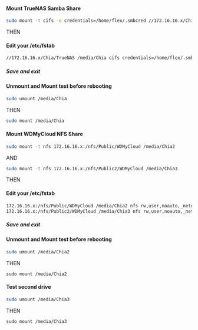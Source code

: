 #### Mount TrueNAS Samba Share
```bash
sudo mount -t cifs -o credentials=/home/flex/.smbcred //172.16.16.x/Chia/TrueNAS /media/Chia
```
THEN
#### Edit your /etc/fstab
```bash
//172.16.16.x/Chia/TrueNAS /media/Chia cifs credentials=/home/flex/.smbcred,uid=1000,gid=1000,vers=3.0 0 0
```
##### Save and exit

#### Unmount and Mount test before rebooting
```bash
sudo umount /media/Chia
```
THEN
```bash
sudo mount /media/Chia
```


#### Mount WDMyCloud NFS Share
```bash
sudo mount -t nfs 172.16.16.x:/nfs/Public/WDMyCloud /media/Chia2
```
AND
```bash
sudo mount -t nfs 172.16.16.x:/nfs/Public2/WDMyCloud /media/Chia3
```
THEN
#### Edit your /etc/fstab
```bash
172.16.16.x:/nfs/Public/WDMyCloud /media/Chia2 nfs rw,user,noauto,_netdev 0 0
172.16.16.x:/nfs/Public2/WDMyCloud /media/Chia3 nfs rw,user,noauto,_netdev 0 0
```
##### Save and exit

#### Unmount and Mount test before rebooting
```bash
sudo umount /media/Chia2
```
THEN
```
sudo mount /media/Chia2
```

#### Test second drive
```bash
sudo umount /media/Chia3
```
THEN
```
sudo mount /media/Chia3
